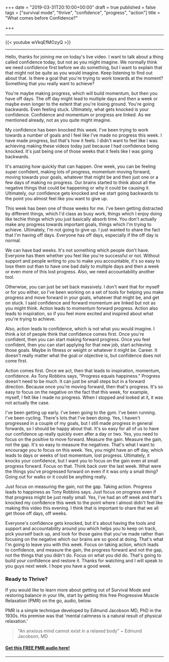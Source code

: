 +++
date = "2019-03-31T20:10:00+00:00"
draft = true
published = false
tags = ["survival mode", "thrive", "confidence", "progress", "action"]
title = "What comes before Confidence?"

+++
***

{{< youtube  wVkqEfMOzyQ >}}

***

Hello, thanks for joining me on today's live video. I want to talk about a thing called confidence today, but not as you might imagine. We normally think we need confidence first before we do something, but I want to explain that that might not be quite as you would imagine. Keep listening to find out about that. Is there a goal that you're trying to work towards at the moment? Something that you really want to achieve?

You're maybe making progress, which will build momentum, but then you have off days. The off day might lead to multiple days and then a week or maybe even longer to the extent that you're losing ground. You're going backwards. Even feeling stuck. Ultimately, what gets knocked is your confidence. Confidence and momentum or progress are linked. As we mentioned already, not as you quite might imagine.

My confidence has been knocked this week. I've been trying to work towards a number of goals and I feel like I've made no progress this week. I have made progress, but that's how it feels. I didn't want to feel like I was achieving making these videos today just because I had confidence being knocked. It's just being one of those weeks that it feels like I was going backwards.

It's amazing how quickly that can happen. One week, you can be feeling super confident, making lots of progress, momentum moving forward, moving towards your goals, whatever that might be and then just one or a few days of making no progress. Our brains started to think about all the negative things that could be happening or why it could be causing it. Ultimately, our confidence gets knocked and we start going backwards to the point you almost feel like you want to give up.

This week has been one of those weeks for me. I've been getting distracted by different things, which I'd class as busy work, things which I enjoy doing like techie things which you just basically absorb time. You don't actually make any progress towards important goals, things which I'm trying to achieve. Ultimately, I'm not going to give up. I just wanted to share the fact that I'm having off days. Everyone has off days, especially if the off day is normal.

We can have bad weeks. It's not something which people don't have. Everyone has them whether you feel like you're successful or not. Without support and people writing to you to make you accountable, it's so easy to lose them out than to have one bad daily to multiple days and then a week or even more of this lost progress. Also, we need accountability another tool.

Otherwise, you can just be set back massively. I don't want that for myself or for you either, so I've been working on a set of tools for helping you make progress and move forward in your goals, whatever that might be, and get on stuck. I said confidence and forward momentum are linked but not as you might think. Action leads to momentum forward progress. Action also leads to inspiration, so if you feel more excited and inspired about what you're trying to achieve.

Also, action leads to confidence, which is not what you would imagine. I think a lot of people think that confidence comes first. Once you're confident, then you can start making forward progress. Once you feel confident, then you can start applying for that new job, start achieving those goals. Maybe in fitness or weight or whatever it might be. Career. It doesn't really matter what the goal or objective is, but confidence does not come first.

Action comes first. Once we act, then that leads to inspiration, momentum, confidence. As Tony Robbins says, "Progress equals happiness." Progress doesn't need to be much. It can just be small steps but in a forward direction. Because once you're moving forward, then that's progress. It's so easy to focus on the negative on the fact that this week, for example, myself, I felt like I made no progress. When I stopped and looked at it, it was not actually the case.

I've been getting up early. I've been going to the gym. I've been running. I've been cycling. There's lots that I've been doing. Yes, I haven't progressed in a couple of my goals, but I still made progress in general forwards, so I should be happy about that. It's so easy for all of us to have our confidence up really quickly even after a day or two. Yes, you need to focus on the positive to move forward. Measure the gain. Measure the gain, not the gap. It's so easy to measure the negatives.
That's what I want to encourage you to focus on this week. Yes, you might have an off day, which leads to days or weeks of lost momentum, lost progress. Ultimately, it knocks your confidence, but I want you to focus on the gain even at small progress forward. Focus on that. Think back over the last week. What were the things you've progressed forward on even if it was only a small thing? Going out for walks or it could be anything really.

Just focus on measuring the gain, not the gap. Taking action. Progress leads to happiness as Tony Robbins says. Just focus on progress even if that progress might be just really small. Yes, I've had an off week and that's knocked my confidence this week to the point where I almost didn't feel like making this video this evening. I think that is important to share that we all get those off days, off weeks.

Everyone's confidence gets knocked, but it's about having the tools and support and accountability around you which helps you to keep on track, pick yourself back up, and look for those gains that you've made rather than focusing on the negative which our brains are so good at doing. That's what I'm going to leave you with this week. Focus on taking action, which leads to confidence, and measure the gain, the progress forward and not the gap, not the things that you didn't do. Focus on what you did do. That's going to build your confidence and restore it. Thanks for watching and I will speak to you guys next week. I hope you have a good week.


### Ready to Thrive?

If you would like to learn more about getting out of Survival Mode and restoring balance in your life, start by getting this free Progressive Muscle Relaxation (PMR) on the go, audio, below.

PMR is a simple technique developed by Edmund Jacobson MD, PhD in the 1930s. His premise was that 'mental calmness is a natural result of physical relaxation.'

> "An anxious mind cannot exist in a relaxed body" \~ Edmund Jacobson, MD

#### [Get this FREE PMR audio here!](https://fearextinguishers.com/)

***